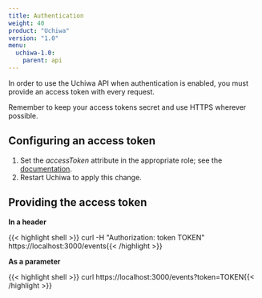 ```yaml
---
title: Authentication
weight: 40
product: "Uchiwa"
version: "1.0"
menu:
  uchiwa-1.0:
    parent: api
---
```


In order to use the Uchiwa API when authentication is enabled, you must provide
an access token with every request.

Remember to keep your access tokens secret and use HTTPS wherever possible.

## Configuring an access token

1. Set the *accessToken* attribute in the appropriate role; see the
[documentation][1].
2. Restart Uchiwa to apply this change.

## Providing the access token
**In a header**

{{< highlight shell >}}
curl -H "Authorization: token TOKEN" https://localhost:3000/events{{< /highlight >}}

**As a parameter**

{{< highlight shell >}}
curl https://localhost:3000/events?token=TOKEN{{< /highlight >}}

[1]: ../../getting-started/configuration/#multiple-users